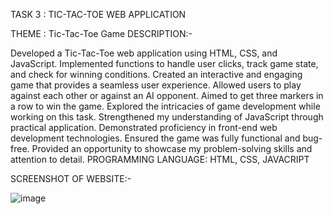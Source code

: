 TASK 3 : TIC-TAC-TOE WEB APPLICATION

THEME : Tic-Tac-Toe Game
DESCRIPTION:-

Developed a Tic-Tac-Toe web application using HTML, CSS, and JavaScript.
Implemented functions to handle user clicks, track game state, and check for winning conditions.
Created an interactive and engaging game that provides a seamless user experience.
Allowed users to play against each other or against an AI opponent.
Aimed to get three markers in a row to win the game.
Explored the intricacies of game development while working on this task.
Strengthened my understanding of JavaScript through practical application.
Demonstrated proficiency in front-end web development technologies.
Ensured the game was fully functional and bug-free.
Provided an opportunity to showcase my problem-solving skills and attention to detail.
PROGRAMMING LANGUAGE: HTML, CSS, JAVACRIPT

SCREENSHOT OF WEBSITE:-

![image](https://github.com/user-attachments/assets/697f5ee9-27ef-47dc-a7c9-992aea60a5b7)
